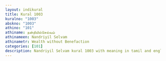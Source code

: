 ```yaml
---
layout: indikural
title: Kural 1003
kuralno: "1003"
abskno: "1003"
athino: "101"
athiname: நன்றியில்செல்வம்
athinameen: Nandriyil Selvam
athinametr: Wealth without Benefaction
categories: [101]
description: Nandriyil Selvam kural 1003 with meaning in tamil and english 
---
```


